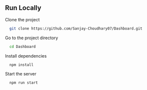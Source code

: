 ## Run Locally

Clone the project

```bash
  git clone https://github.com/Sanjay-Choudhary07/Dashboard.git
```

Go to the project directory

```bash
  cd Dashboard
```

Install dependencies

```bash
  npm install
```

Start the server

```bash
  npm run start
```

